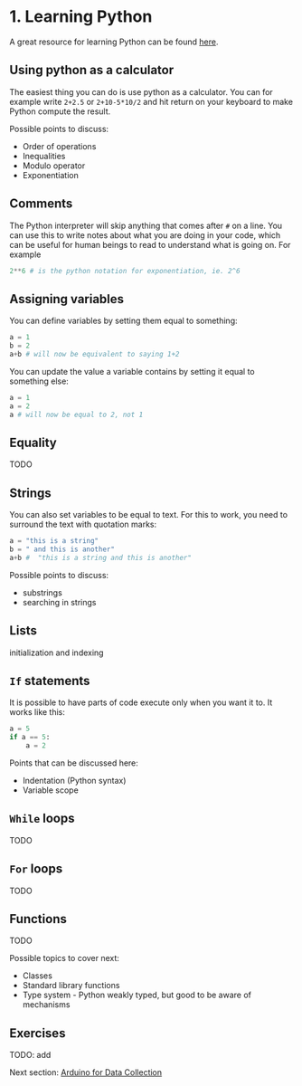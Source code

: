 # 1. Learning Python

A great resource for learning Python can be found [here](https://docs.python.org/2/tutorial/index.html).

## Using python as a calculator
The easiest thing you can do is use python as a calculator. You can for example write `2+2.5` or `2+10-5*10/2` and hit return on your keyboard to make Python compute the result.

Possible points to discuss:
- Order of operations
- Inequalities
- Modulo operator
- Exponentiation

## Comments
The Python interpreter will skip anything that comes after `#` on a line. You can use this to write notes about what you are doing in your code, which can be useful for human beings to read to understand what is going on. For example
```python
2**6 # is the python notation for exponentiation, ie. 2^6
```

## Assigning variables
You can define variables by setting them equal to something:
```python
a = 1
b = 2
a+b # will now be equivalent to saying 1+2
```

You can update the value a variable contains by setting it equal to something else:
```python
a = 1
a = 2
a # will now be equal to 2, not 1
```

## Equality
TODO

## Strings
You can also set variables to be equal to text. For this to work, you need to surround the text with quotation marks:
```python
a = "this is a string"
b = " and this is another"
a+b #  "this is a string and this is another"
```
Possible points to discuss:
- substrings
- searching in strings

## Lists
initialization and indexing

## `If` statements
It is possible to have parts of code execute only when you want it to. It works like this:

```python
a = 5
if a == 5:
    a = 2
```

Points that can be discussed here:
- Indentation (Python syntax)
- Variable scope

## `While` loops
TODO

## `For` loops
TODO

## Functions
TODO

Possible topics to cover next:
- Classes
- Standard library functions
- Type system - Python weakly typed, but good to be aware of mechanisms

## Exercises
TODO: add


Next section: [Arduino for Data Collection](/2.%20Arduino%20for%20Data%20Collection/)
